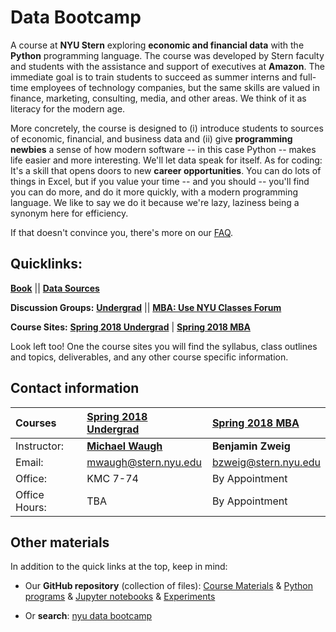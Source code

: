 # Data Bootcamp

A course at **NYU Stern** exploring **economic and financial data** with the **Python** programming language. The course was developed by Stern faculty and students with the assistance and support of executives at **Amazon**. The immediate goal is to train students to succeed as summer interns and full-time employees of technology companies, but the same skills are valued in finance, marketing, consulting, media, and other areas. We think of it as literacy for the modern age.

More concretely, the course is designed to (i) introduce students to sources of economic, financial, and business data and (ii) give **programming newbies** a sense of how modern software -- in this case Python -- makes life easier and more interesting. We'll let data speak for itself. As for coding: It's a skill that opens doors to new **career opportunities**. You can do lots of things in Excel, but if you value your time -- and you should -- you'll find you can do more, and do it more quickly, with a modern programming language. We like to say we do it because we're lazy, laziness being a synonym here for efficiency.

If that doesn't convince you, there's more on our [FAQ](faq.md).

## Quicklinks:
 **[Book](https://www.gitbook.com/book/nyudatabootcamp/data-bootcamp/details)** || **[Data Sources](data.md)**

**Discussion Groups:** **[Undergrad](https://groups.google.com/d/forum/databootcamp_fall2017_undergrad)** || **[MBA: Use NYU Classes Forum](http://newclasses.nyu.edu/)** 


**Course Sites:** **[Spring 2018 Undergrad](undergrad_outline.md)** | **[Spring 2018 MBA](mba_outline.md)**

 Look left too! One the course sites you will find the syllabus, class outlines and topics, deliverables, and any other course specific information.

## Contact information

Courses | [Spring 2018 Undergrad](undergrad_outline.md)  | [Spring 2018 MBA](mba_outline.md)
:---|:---|:---
Instructor: | [**Michael Waugh**](https://www.waugheconomics.com)  |  **Benjamin Zweig**
Email: | [mwaugh@stern.nyu.edu](mailto:mwaugh@stern.nyu.edu) |  [bzweig@stern.nyu.edu](mailto:bzweig@stern.nyu.edu)
Office: | KMC 7-74   |  By Appointment
Office Hours: | TBA  |  By Appointment

## Other materials

In addition to the quick links at the top, keep in mind:

* Our **GitHub repository** (collection of files): [Course Materials](https://github.com/NYUDataBootcamp/Materials) & [Python programs](https://github.com/NYUDataBootcamp/Materials/tree/master/Code/Python) & [Jupyter notebooks](https://github.com/NYUDataBootcamp/Materials/tree/master/Code/notebooks) & [Experiments](https://github.com/NYUDataBootcamp/Lab)

* Or **search**:  [nyu data bootcamp](http://lmgtfy.com/?q=nyu+data+bootcamp)
